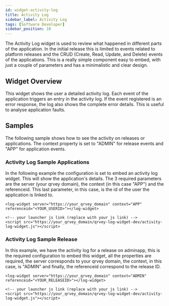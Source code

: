 ```yaml
---
id: widget-activity-log
title: Activity Log
sidebar_label: Activity Log
tags: [Software Developer]
sidebar_position: 10
---
```


<div style={{textAlign: "justify"}}>

The Activity Log widget is used to review what happened in different parts of the application. In the initial release this is limited to events related to platform releases and the CRUD (Create, Read, Update, and Delete) events of the applications. This is a really simple component easy to embed, with just a couple of parameters and has a minimalistic and clear design.

## Widget Overview
This widget shows the user a detailed activity log. Each event of the application triggers an entry in the activity log. If the event registered is an error response, the log also shows the complete error details. This is useful to analyse application faults.

## Samples
The following sample shows how to see the activity on releases or applications. The context property is set to "ADMIN" for release events and "APP" for application events.

### Activity Log Sample Applications
In the following example the configuration is set to embed an activity log widget. This will show the application's details. The  3 required parameters are the server (your qrvey domain), the context (in this case "APP") and the referenceid. This last parameter, in this case, is the id of the user the application is linked to.

```
<log-widget server="https://your_qrvey_domain" context="APP" referenceid="<YOUR_USERID>"></log-widget>

<!-- your launcher js link (replace with your js link) -->
<script src="https://your_qrvey_domain/qrvey-log-widget-dev/activity-log-widget.js"></script>
```

### Activity Log Sample Release
In this example, we have the activity log for a release on adminapp, this is the required configuration to embed this widget, all the properties are required, the server corresponds to your qrvey domain, the context, in this case, is "ADMIN" and finally, the referenceid correspond to the release ID.

```
<log-widget server="https://your_qrvey_domain" context="ADMIN" referenceid="<YOUR_RELEASEID>"></log-widget>

<!-- your launcher js link (replace with your js link) -->
<script src="https://your_qrvey_domain/qrvey-log-widget-dev/activity-log-widget.js"></script>
```

</div>